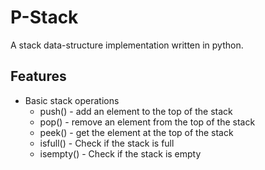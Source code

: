 # P-Stack
A stack data-structure implementation written in python.
## Features
- Basic stack operations
    - push() - add an element to the top of the stack
    - pop()  - remove an element from the top of the stack
    - peek() - get the element at the top of the stack
    - isfull() - Check if the stack is full
    - isempty() - Check if the stack is empty